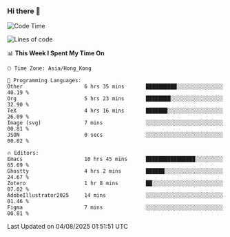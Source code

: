 ### Hi there 👋

<!--
**nicehiro/nicehiro** is a ✨ _special_ ✨ repository because its `README.md` (this file) appears on your GitHub profile.

Here are some ideas to get you started:

- 🔭 I’m currently working on ...
- 🌱 I’m currently learning ...
- 👯 I’m looking to collaborate on ...
- 🤔 I’m looking for help with ...
- 💬 Ask me about ...
- 📫 How to reach me: ...
- 😄 Pronouns: ...
- ⚡ Fun fact: ...
-->

<!--START_SECTION:waka-->
![Code Time](http://img.shields.io/badge/Code%20Time-859%20hrs%207%20mins-blue)

![Lines of code](https://img.shields.io/badge/From%20Hello%20World%20I%27ve%20Written-1.7%20million%20lines%20of%20code-blue)

📊 **This Week I Spent My Time On** 

```text
🕑︎ Time Zone: Asia/Hong_Kong

💬 Programming Languages: 
Other                    6 hrs 35 mins       ██████████░░░░░░░░░░░░░░░   40.19 % 
Org                      5 hrs 23 mins       ████████░░░░░░░░░░░░░░░░░   32.90 % 
TeX                      4 hrs 16 mins       ███████░░░░░░░░░░░░░░░░░░   26.09 % 
Image (svg)              7 mins              ░░░░░░░░░░░░░░░░░░░░░░░░░   00.81 % 
JSON                     0 secs              ░░░░░░░░░░░░░░░░░░░░░░░░░   00.02 % 

🔥 Editors: 
Emacs                    10 hrs 45 mins      ████████████████░░░░░░░░░   65.69 % 
Ghostty                  4 hrs 2 mins        ██████░░░░░░░░░░░░░░░░░░░   24.67 % 
Zotero                   1 hr 8 mins         ██░░░░░░░░░░░░░░░░░░░░░░░   07.02 % 
AdobeIllustrator2025     14 mins             ░░░░░░░░░░░░░░░░░░░░░░░░░   01.46 % 
Figma                    7 mins              ░░░░░░░░░░░░░░░░░░░░░░░░░   00.81 % 
```


 Last Updated on 04/08/2025 01:51:51 UTC
<!--END_SECTION:waka-->
